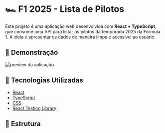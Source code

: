 # 🏎️ F1 2025 - Lista de Pilotos

Este projeto é uma aplicação web desenvolvida com **React + TypeScript**, que consome uma API para listar os pilotos da temporada 2025 da Fórmula 1. A ideia é apresentar os dados de maneira limpa e acessível ao usuário.

## 📸 Demonstração

![preview da aplicação](./screenshot.png) <!-- Adicione uma imagem do projeto se quiser -->

## 🚀 Tecnologias Utilizadas

- [React](https://reactjs.org/)
- [TypeScript](https://www.typescriptlang.org/)
- [CSS](https://developer.mozilla.org/en-US/docs/Web/CSS)
- [React Testing Library](https://testing-library.com/docs/react-testing-library/intro/)

## 📂 Estrutura

